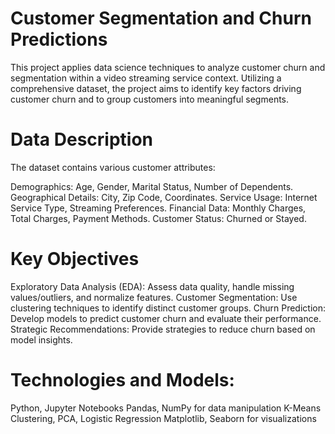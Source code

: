# Customer Segmentation and Churn Predictions
This project applies data science techniques to analyze customer churn and segmentation within a video streaming service context. Utilizing a comprehensive dataset, the project aims to identify key factors driving customer churn and to group customers into meaningful segments.

# Data Description
The dataset contains various customer attributes:

Demographics: Age, Gender, Marital Status, Number of Dependents.
Geographical Details: City, Zip Code, Coordinates.
Service Usage: Internet Service Type, Streaming Preferences.
Financial Data: Monthly Charges, Total Charges, Payment Methods.
Customer Status: Churned or Stayed.

# Key Objectives
Exploratory Data Analysis (EDA): Assess data quality, handle missing values/outliers, and normalize features.
Customer Segmentation: Use clustering techniques to identify distinct customer groups.
Churn Prediction: Develop models to predict customer churn and evaluate their performance.
Strategic Recommendations: Provide strategies to reduce churn based on model insights.

# Technologies and Models:
Python, Jupyter Notebooks
Pandas, NumPy for data manipulation
K-Means Clustering, PCA, Logistic Regression
Matplotlib, Seaborn for visualizations

